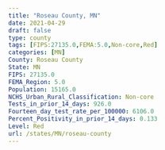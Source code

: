 ```yaml
---
title: "Roseau County, MN"
date: 2021-04-29
draft: false
type: county
tags: [FIPS:27135.0,FEMA:5.0,Non-core,Red]
categories: [MN]
County: Roseau County
State: MN
FIPS: 27135.0
FEMA_Region: 5.0
Population: 15165.0
NCHS_Urban_Rural_Classification: Non-core
Tests_in_prior_14_days: 926.0
Fourteen_day_test_rate_per_100000: 6106.0
Percent_Positivity_in_prior_14_days: 0.133
Level: Red
url: /states/MN/roseau-county
---
```



